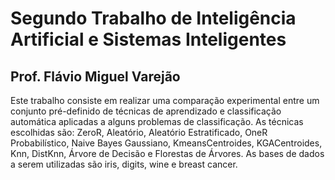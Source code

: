 # Segundo Trabalho de Inteligência Artificial e Sistemas Inteligentes
## Prof. Flávio Miguel Varejão

Este trabalho consiste em realizar uma comparação experimental entre um conjunto pré-definido de técnicas de aprendizado e classificação automática aplicadas a alguns problemas de classificação. As técnicas escolhidas são: ZeroR, Aleatório, Aleatório Estratificado, OneR Probabilístico, Naive Bayes Gaussiano, KmeansCentroides, KGACentroides, Knn, DistKnn, Árvore de Decisão e Florestas de Árvores. As bases de dados a serem utilizadas são iris, digits, wine e breast cancer.
